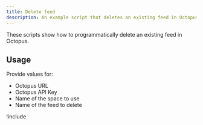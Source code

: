 ```yaml
---
title: Delete feed
description: An example script that deletes an existing feed in Octopus using the REST API and Octopus.Client.
---
```


These scripts show how to programmatically delete an existing feed in Octopus.

## Usage

Provide values for:

- Octopus URL
- Octopus API Key
- Name of the space to use
- Name of the feed to delete

!include <delete-feed-scripts>
